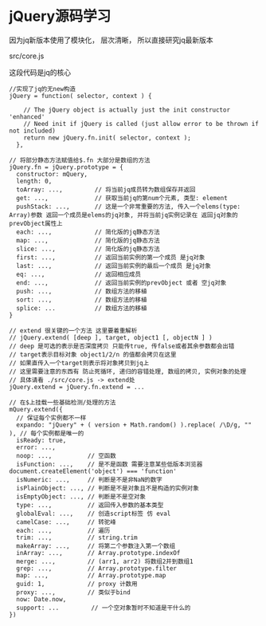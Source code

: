# jQuery源码学习

因为jq新版本使用了模块化， 层次清晰， 所以直接研究jq最新版本

src/core.js

这段代码是jq的核心


    //实现了jq的无new构造
    jQuery = function( selector, context ) {

        // The jQuery object is actually just the init constructor 'enhanced'
        // Need init if jQuery is called (just allow error to be thrown if not included)
        return new jQuery.fn.init( selector, context );
      },

    // 将部分静态方法赋值给$.fn 大部分是数组的方法
    jQuery.fn = jQuery.prototype = {
      constructor: mQuery,
      length: 0,
      toArray: ...,         // 将当前jq成员转为数组保存并返回
      get: ...,             // 获取当前jq的第num个元素, 类型: element
      pushStack: ...,       // 这是一个非常重要的方法, 传入一个elems(type: Array)参数 返回一个成员是elems的jq对象, 并将当前jq实例记录在 返回jq对象的prevObject属性上
      each: ...,            // 简化版的jq静态方法
      map: ...,             // 简化版的jq静态方法
      slice: ...,           // 简化版的jq静态方法
      first: ...,           // 返回当前实例的第一个成员 是jq对象
      last: ...,            // 返回当前实例的最后一个成员 是jq对象
      eq: ...,              // 返回相应成员
      end: ...,             // 返回当前实例的prevObject 或者 空jq对象
      push: ...,            // 数组方法的移植
      sort: ...,            // 数组方法的移植
      splice: ...           // 数组方法的移植
    }

    // extend 很关键的一个方法 这里要着重解析
    // jQuery.extend( [deep ], target, object1 [, objectN ] )
    // deep 是可选的表示是否深度拷贝 只能传true, 传false或者其余参数都会出错
    // target表示目标对象 object1/2/n 的值都会拷贝在这里
    // 如果直传入一个target则表示将对象拷贝到jq上
    // 这里需要注意的东西有 防止死循环, 递归的容错处理, 数组的拷贝, 实例对象的处理
    // 具体请看 ./src/core.js -> extend处
    jQuery.extend = jQuery.fn.extend = ...

    // 在$上挂载一些基础检测/处理的方法
    mQuery.extend({
      // 保证每个实例都不一样
      expando: "jQuery" + ( version + Math.random() ).replace( /\D/g, "" ), // 每个实例都是唯一的
      isReady: true,
      error: ...,
      noop: ...,          // 空函数
      isFunction: ...,    // 是不是函数 需要注意某些低版本浏览器document.createElement('object') === 'function'
      isNumeric: ...,     // 判断是不是非NaN的数字
      isPlainObject: ..., // 判断是不是对象且不是构造的实例对象
      isEmptyObject: ..., // 判断是不是空对象
      type: ...,          // 返回传入参数的基本类型
      globalEval: ...,    // 创造script标签 仿 eval
      camelCase: ...,     // 转驼峰
      each: ...,          // 遍历
      trim: ...,          // string.trim
      makeArray: ...,     // 将第二个参数注入第一个数组
      inArray: ...,       // Array.prototype.indexOf
      merge: ...,         // (arr1, arr2) 将数组2并到数组1
      grep: ...,          // Array.prototype.filter
      map: ...,           // Array.prototype.map
      guid: 1,            // proxy 计数用
      proxy: ...,         // 类似于bind
      now: Date.now,
      support: ...         // 一个空对象暂时不知道是干什么的
    })























